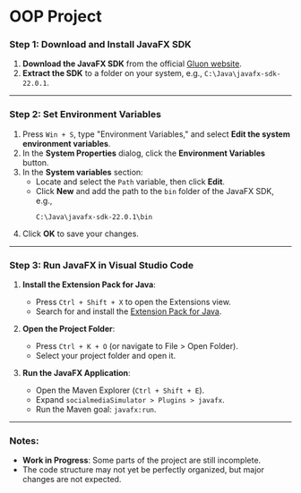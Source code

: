 # OOP Project

### Step 1: Download and Install JavaFX SDK

1. **Download the JavaFX SDK** from the official [Gluon website](https://gluonhq.com/products/javafx/).
2. **Extract the SDK** to a folder on your system, e.g., `C:\Java\javafx-sdk-22.0.1`.

---

### Step 2: Set Environment Variables

1. Press `Win + S`, type "Environment Variables," and select **Edit the system environment variables**.
2. In the **System Properties** dialog, click the **Environment Variables** button.
3. In the **System variables** section:
    - Locate and select the `Path` variable, then click **Edit**.
    - Click **New** and add the path to the `bin` folder of the JavaFX SDK, e.g.,
      ```
      C:\Java\javafx-sdk-22.0.1\bin
      ```
4. Click **OK** to save your changes.

---

### Step 3: Run JavaFX in Visual Studio Code

1. **Install the Extension Pack for Java**:
    - Press `Ctrl + Shift + X` to open the Extensions view.
    - Search for and install the [Extension Pack for Java](https://marketplace.visualstudio.com/items?itemName=vscjava.vscode-java-pack).

2. **Open the Project Folder**:
    - Press `Ctrl + K + O` (or navigate to File > Open Folder).
    - Select your project folder and open it.

3. **Run the JavaFX Application**:
    - Open the Maven Explorer (`Ctrl + Shift + E`).
    - Expand `socialmediaSimulator > Plugins > javafx`.
    - Run the Maven goal: `javafx:run`.

---

### Notes:
- **Work in Progress**: Some parts of the project are still incomplete.
- The code structure may not yet be perfectly organized, but major changes are not expected.

